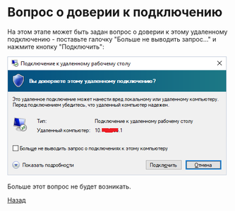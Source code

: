 ---
---
# Вопрос о доверии к подключению

На этом этапе может быть задан вопрос о доверии к этому удаленному подключению - поставьте галочку "Больше не выводить запрос..." и нажмите кнопку "Подключить":

![pic-trust]

Больше этот вопрос не будет возникать.

[Назад][back]

[back]: index.md "Основная инструкция"

[pic-trust]: assets/images/trust.png "Вы доверяете?"
